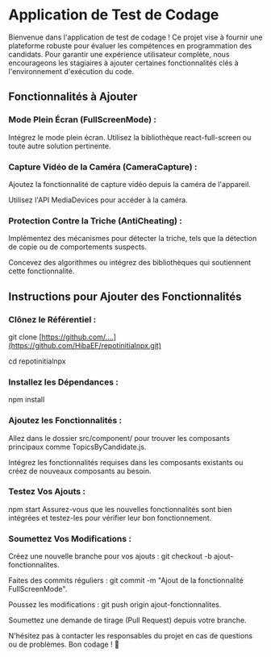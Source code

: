 # Application de Test de Codage

Bienvenue dans l'application de test de codage ! Ce projet vise à fournir une plateforme robuste pour évaluer les compétences en programmation des candidats. Pour garantir une expérience utilisateur complète, nous encourageons les stagiaires à ajouter certaines fonctionnalités clés à l'environnement d'exécution du code.

## Fonctionnalités à Ajouter
### Mode Plein Écran (FullScreenMode) :

Intégrez le mode plein écran.
Utilisez la bibliothèque react-full-screen ou toute autre solution pertinente.

### Capture Vidéo de la Caméra (CameraCapture) :
Ajoutez la fonctionnalité de capture vidéo depuis la caméra de l'appareil.

Utilisez l'API MediaDevices pour accéder à la caméra.

### Protection Contre la Triche (AntiCheating) :
Implémentez des mécanismes pour détecter la triche, tels que la détection de copie ou de comportements suspects.

Concevez des algorithmes ou intégrez des bibliothèques qui soutiennent cette fonctionnalité.

## Instructions pour Ajouter des Fonctionnalités

### Clônez le Référentiel :
git clone [https://github.com/....](https://github.com/HibaEF/repotinitialnpx.git)

cd repotinitialnpx

### Installez les Dépendances :
npm install

### Ajoutez les Fonctionnalités :
Allez dans le dossier src/component/ pour trouver les composants principaux comme TopicsByCandidate.js.

Intégrez les fonctionnalités requises dans les composants existants ou créez de nouveaux composants au besoin.

### Testez Vos Ajouts :
npm start
Assurez-vous que les nouvelles fonctionnalités sont bien intégrées et testez-les pour vérifier leur bon fonctionnement.

### Soumettez Vos Modifications :
Créez une nouvelle branche pour vos ajouts : git checkout -b ajout-fonctionnalites.

Faites des commits réguliers : git commit -m "Ajout de la fonctionnalité FullScreenMode".

Poussez les modifications : git push origin ajout-fonctionnalites.

Soumettez une demande de tirage (Pull Request) depuis votre branche.


N'hésitez pas à contacter les responsables du projet en cas de questions ou de problèmes. Bon codage ! 🚀
